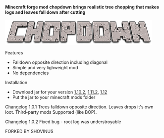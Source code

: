 #### Minecraft forge mod chopdown brings realistic tree chopping that makes logs and leaves fall down after cutting

![](web/logo.png)

Features
+ Falldown opposite direction including diagonal
+ Simple and very lighweight mod
+ No dependencies

Installation
+ Download jar for your version [1.10.2](builds/1.10.2/bin/chopdown-1.0.2-1.10.2.jar?raw=true), [1.11.2](builds/1.11.2/bin/chopdown-1.0.2-1.11.2.jar?raw=true), [1.12](builds/1.12/bin/chopdown-1.0.2-1.12.jar?raw=true)
+ Put the jar to your minecraft mods folder

Changelog 1.0.1
Trees falldown opposite direction. Leaves drops it's own loot. Third-party mods Supported (like BOP).

Changelog 1.0.2
Fixed bug - root log was understroyable


FORKED BY SHOVINUS
